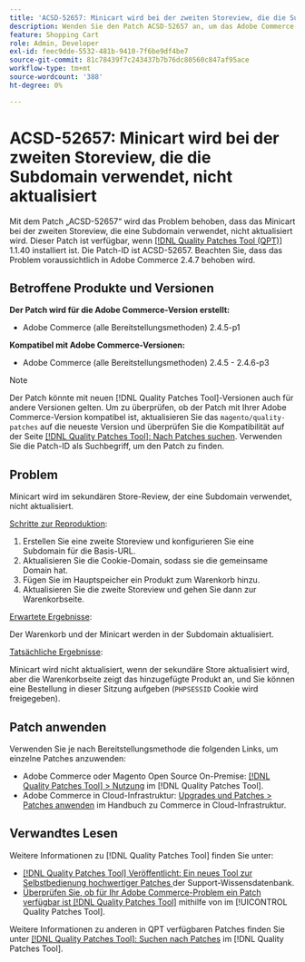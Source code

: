 ```yaml
---
title: 'ACSD-52657: Minicart wird bei der zweiten Storeview, die die Subdomain verwendet, nicht aktualisiert'
description: Wenden Sie den Patch ACSD-52657 an, um das Adobe Commerce-Problem zu beheben, bei dem das Minicart bei der zweiten Storeview, die eine Subdomain verwendet, nicht aktualisiert wird.
feature: Shopping Cart
role: Admin, Developer
exl-id: feec9dde-5532-481b-9410-7f6be9df4be7
source-git-commit: 81c78439f7c243437b7b76dc80560c847af95ace
workflow-type: tm+mt
source-wordcount: '388'
ht-degree: 0%

---
```


# ACSD-52657: Minicart wird bei der zweiten Storeview, die die Subdomain verwendet, nicht aktualisiert

Mit dem Patch „ACSD-52657“ wird das Problem behoben, dass das Minicart bei der zweiten Storeview, die eine Subdomain verwendet, nicht aktualisiert wird. Dieser Patch ist verfügbar, wenn [[!DNL Quality Patches Tool (QPT)]](https://experienceleague.adobe.com/en/docs/commerce-knowledge-base/kb/announcements/commerce-announcements/magento-quality-patches-released-new-tool-to-self-serve-quality-patches) 1.1.40 installiert ist. Die Patch-ID ist ACSD-52657. Beachten Sie, dass das Problem voraussichtlich in Adobe Commerce 2.4.7 behoben wird.

## Betroffene Produkte und Versionen

**Der Patch wird für die Adobe Commerce-Version erstellt:**

* Adobe Commerce (alle Bereitstellungsmethoden) 2.4.5-p1

**Kompatibel mit Adobe Commerce-Versionen:**

* Adobe Commerce (alle Bereitstellungsmethoden) 2.4.5 - 2.4.6-p3

>[!NOTE]
>
>Der Patch könnte mit neuen [!DNL Quality Patches Tool]-Versionen auch für andere Versionen gelten. Um zu überprüfen, ob der Patch mit Ihrer Adobe Commerce-Version kompatibel ist, aktualisieren Sie das `magento/quality-patches` auf die neueste Version und überprüfen Sie die Kompatibilität auf der Seite [[!DNL Quality Patches Tool]: Nach Patches suchen](https://experienceleague.adobe.com/tools/commerce-quality-patches/index.html). Verwenden Sie die Patch-ID als Suchbegriff, um den Patch zu finden.

## Problem

Minicart wird im sekundären Store-Review, der eine Subdomain verwendet, nicht aktualisiert.

<u>Schritte zur Reproduktion</u>:

1. Erstellen Sie eine zweite Storeview und konfigurieren Sie eine Subdomain für die Basis-URL.
1. Aktualisieren Sie die Cookie-Domain, sodass sie die gemeinsame Domain hat.
1. Fügen Sie im Hauptspeicher ein Produkt zum Warenkorb hinzu.
1. Aktualisieren Sie die zweite Storeview und gehen Sie dann zur Warenkorbseite.

<u>Erwartete Ergebnisse</u>:

Der Warenkorb und der Minicart werden in der Subdomain aktualisiert.

<u>Tatsächliche Ergebnisse</u>:

Minicart wird nicht aktualisiert, wenn der sekundäre Store aktualisiert wird, aber die Warenkorbseite zeigt das hinzugefügte Produkt an, und Sie können eine Bestellung in dieser Sitzung aufgeben (`PHPSESSID` Cookie wird freigegeben).

## Patch anwenden

Verwenden Sie je nach Bereitstellungsmethode die folgenden Links, um einzelne Patches anzuwenden:

* Adobe Commerce oder Magento Open Source On-Premise: [[!DNL Quality Patches Tool] > Nutzung](/help/tools/quality-patches-tool/usage.md) im [!DNL Quality Patches Tool].
* Adobe Commerce in Cloud-Infrastruktur: [Upgrades und Patches > Patches anwenden](https://experienceleague.adobe.com/docs/commerce-cloud-service/user-guide/develop/upgrade/apply-patches.html) im Handbuch zu Commerce in Cloud-Infrastruktur.

## Verwandtes Lesen

Weitere Informationen zu [!DNL Quality Patches Tool] finden Sie unter:

* [[!DNL Quality Patches Tool] Veröffentlicht: Ein neues Tool zur Selbstbedienung hochwertiger Patches ](https://experienceleague.adobe.com/en/docs/commerce-knowledge-base/kb/announcements/commerce-announcements/magento-quality-patches-released-new-tool-to-self-serve-quality-patches) der Support-Wissensdatenbank.
* [Überprüfen Sie, ob für Ihr Adobe Commerce-Problem ein Patch verfügbar ist [!DNL Quality Patches Tool]](/help/tools/quality-patches-tool/patches-available-in-qpt/check-patch-for-magento-issue-with-magento-quality-patches.md) mithilfe von im [!UICONTROL Quality Patches Tool].


Weitere Informationen zu anderen in QPT verfügbaren Patches finden Sie unter [[!DNL Quality Patches Tool]: Suchen nach Patches](https://experienceleague.adobe.com/tools/commerce-quality-patches/index.html) im [!DNL Quality Patches Tool].
